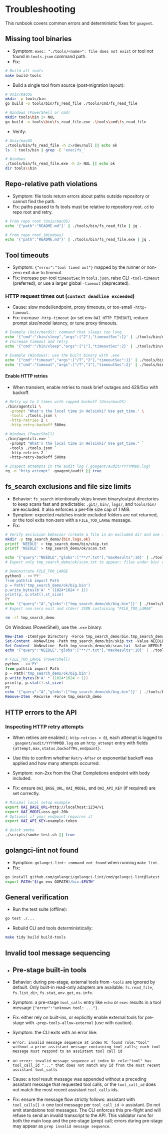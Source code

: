 # Troubleshooting

This runbook covers common errors and deterministic fixes for `goagent`.

## Missing tool binaries
- Symptom: `exec: "./tools/<name>": file does not exist` or tool not found in `tools.json` command path.
- Fix:
```bash
# Build all tools
make build-tools
```
- Build a single tool from source (post‑migration layout):
```bash
# Unix/macOS
mkdir -p tools/bin
go build -o tools/bin/fs_read_file ./tools/cmd/fs_read_file

# Windows (PowerShell or cmd)
mkdir tools\bin 2> NUL
go build -o tools\bin\fs_read_file.exe .\tools\cmd\fs_read_file
```
- Verify:
```bash
# Unix/macOS
./tools/bin/fs_read_file -h 2>/dev/null || echo ok
ls -l tools/bin | grep -E 'exec|fs_'

# Windows
./tools/bin/fs_read_file.exe -h 2> NUL || echo ok
dir tools\\bin
```

## Repo-relative path violations
- Symptom: file tools return errors about paths outside repository or cannot find the path.
- Fix: paths passed to fs tools must be relative to repository root. `cd` to repo root and retry.
```bash
# From repo root (Unix/macOS)
echo '{"path":"README.md"}' | ./tools/bin/fs_read_file | jq .

# From repo root (Windows)
echo '{"path":"README.md"}' | ./tools/bin/fs_read_file.exe | jq .
```

## Tool timeouts
- Symptom: `{"error":"tool timed out"}` mapped by the runner or non-zero exit due to timeout.
- Fix: increase per-tool `timeoutSec` in `tools.json`, raise CLI `-tool-timeout` (preferred), or use a larger global `-timeout` (deprecated).

### HTTP request times out (`context deadline exceeded`)
- Cause: slow model/endpoint, proxy timeouts, or too-small `-http-timeout`.
- Fix: increase `-http-timeout` (or set env `OAI_HTTP_TIMEOUT`), reduce prompt size/model latency, or tune proxy timeouts.
```bash
# Example (Unix/macOS): command that sleeps too long
echo '{"cmd":"/bin/sleep","args":["2"],"timeoutSec":1}' | ./tools/bin/exec || true
# Increase timeout and retry
echo '{"cmd":"/bin/sleep","args":["1"],"timeoutSec":2}' | ./tools/bin/exec

# Example (Windows): use the built binary with .exe
echo '{"cmd":"timeout","args":["/T","2"],"timeoutSec":1}' | ./tools/bin/exec.exe || true
echo '{"cmd":"timeout","args":["/T","1"],"timeoutSec":2}' | ./tools/bin/exec.exe
```

#### Enable HTTP retries
- When transient, enable retries to mask brief outages and 429/5xx with backoff.
```bash
# Retry up to 2 times with capped backoff (Unix/macOS)
./bin/agentcli \
  -prompt "What's the local time in Helsinki? Use get_time." \
  -tools ./tools.json \
  -http-retries 2 \
  -http-retry-backoff 500ms

# Windows (PowerShell)
./bin/agentcli.exe `
  -prompt "What's the local time in Helsinki? Use get_time." `
  -tools ./tools.json `
  -http-retries 2 `
  -http-retry-backoff 500ms

# Inspect attempts in the audit log (.goagent/audit/YYYYMMDD.log)
rg -n "http_attempt" .goagent/audit || true
```

## fs_search exclusions and file size limits
- Behavior: `fs_search` intentionally skips known binary/output directories to keep scans fast and predictable: `.git/`, `bin/`, `logs/`, and `tools/bin/` are excluded. It also enforces a per‑file size cap of 1 MiB.
- Symptom: expected matches inside excluded folders are not returned, or the tool exits non‑zero with a `FILE_TOO_LARGE` message.
- Fix:
```bash
# Verify exclusion behavior (create a file in an excluded dir and one in a normal dir)
mkdir -p tmp_search_demo/{bin,logs,ok}
printf 'NEEDLE' > tmp_search_demo/bin/skip.txt
printf 'NEEDLE' > tmp_search_demo/ok/scan.txt

echo '{"query":"NEEDLE","globs":["**/*.txt"],"maxResults":10}' | ./tools/bin/fs_search | jq .
# Expect only tmp_search_demo/ok/scan.txt to appear; files under bin/ or logs/ are skipped

# Demonstrate FILE_TOO_LARGE
python3 - <<'PY'
from pathlib import Path
p = Path('tmp_search_demo/ok/big.bin')
p.write_bytes(b'A' * (1024*1024 + 1))
print(p, p.stat().st_size)
PY
echo '{"query":"A","globs":["tmp_search_demo/ok/big.bin"]}' | ./tools/bin/fs_search || true
# Expect non-zero exit and stderr JSON containing "FILE_TOO_LARGE"

rm -rf tmp_search_demo
```

On Windows (PowerShell), use the `.exe` binary:
```powershell
New-Item -ItemType Directory -Force tmp_search_demo/bin,tmp_search_demo/logs,tmp_search_demo/ok | Out-Null
Set-Content -NoNewline -Path tmp_search_demo/bin/skip.txt -Value NEEDLE
Set-Content -NoNewline -Path tmp_search_demo/ok/scan.txt -Value NEEDLE
echo '{"query":"NEEDLE","globs":["**/*.txt"],"maxResults":10}' | ./tools/bin/fs_search.exe | jq .

# FILE_TOO_LARGE (PowerShell)
python - <<'PY'
from pathlib import Path
p = Path('tmp_search_demo/ok/big.bin')
p.write_bytes(b'A' * (1024*1024 + 1))
print(p, p.stat().st_size)
PY
echo '{"query":"A","globs":["tmp_search_demo/ok/big.bin"]}' | ./tools/bin/fs_search.exe; if ($LASTEXITCODE -eq 0) { Write-Error 'expected non-zero' }
Remove-Item -Recurse -Force tmp_search_demo
```

## HTTP errors to the API
### Inspecting HTTP retry attempts
- When retries are enabled (`-http-retries > 0`), each attempt is logged to `.goagent/audit/YYYYMMDD.log` as an `http_attempt` entry with fields `{attempt,max,status,backoffMs,endpoint}`.
- Use this to confirm whether `Retry-After` or exponential backoff was applied and how many attempts occurred.

- Symptom: non-2xx from the Chat Completions endpoint with body included.
- Fix: ensure `OAI_BASE_URL`, `OAI_MODEL`, and `OAI_API_KEY` (if required) are set correctly.
```bash
# Minimal local setup example
export OAI_BASE_URL=http://localhost:1234/v1
export OAI_MODEL=oss-gpt-20b
# Optional if your endpoint requires it
export OAI_API_KEY=example-token

# Quick smoke
./scripts/smoke-test.sh || true
```

## golangci-lint not found
- Symptom: `golangci-lint: command not found` when running `make lint`.
- Fix:
```bash
go install github.com/golangci/golangci-lint/cmd/golangci-lint@latest
export PATH="$(go env GOPATH)/bin:$PATH"
```

## General verification
- Run the test suite (offline):
```bash
go test ./...
```
- Rebuild CLI and tools deterministically:
```bash
make tidy build build-tools
```

## Invalid tool message sequencing
- ## Pre-stage built-in tools
- Behavior: during pre-stage, external tools from `-tools` are ignored by default. Only built-in read-only adapters are available: `fs.read_file`, `fs.list_dir`, `fs.stat`, `env.get`, `os.info`.
- Symptom: a pre-stage `tool_calls` entry like `echo` or `exec` results in a tool message `{"error":"unknown tool: ..."}`.
- Fix: either rely on built-ins, or explicitly enable external tools for pre-stage with `-prep-tools-allow-external` (use with caution).

- Symptom: the CLI exits with an error like:
- `error: invalid message sequence at index N: found role:"tool" without a prior assistant message containing tool_calls; each tool message must respond to an assistant tool call id`
- or: `error: invalid message sequence at index N: role:"tool" has tool_call_id "..." that does not match any id from the most recent assistant tool_calls`
- Cause: a tool result message was appended without a preceding assistant message that requested tool calls, or the `tool_call_id` does not match the most recent assistant `tool_calls` ids.
- Fix: ensure the message flow strictly follows: assistant with `tool_calls[]` → one tool message per `tool_call_id` → assistant. Do not emit standalone tool messages. The CLI enforces this pre-flight and will refuse to send an invalid transcript to the API. This validator runs for both the main loop and the pre-stage (prep) call; errors during pre-stage may appear as `prep invalid message sequence`.
